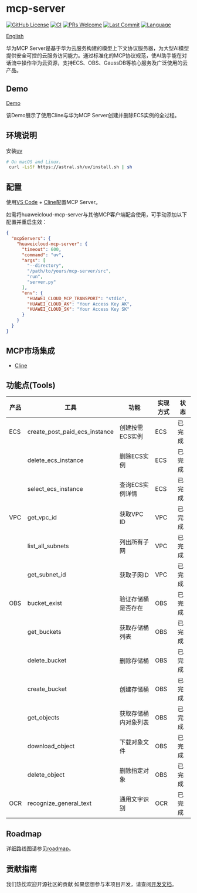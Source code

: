 # mcp-server

[![GitHub License](https://img.shields.io/github/license/manusa/kubernetes-mcp-server)](https://github.com/manusa/kubernetes-mcp-server/blob/main/LICENSE)
[![CI](https://github.com/HuaweiCloudDeveloper/mcp-server/actions/workflows/lint.yaml/badge.svg)](https://github.com/HuaweiCloudDeveloper/mcp-server/actions/workflows/lint.yaml)
[![PRs Welcome](https://img.shields.io/badge/PRs-welcome-brightgreen.svg)](https://github.com/HuaweiCloudDeveloper/mcp-server/pulls)
[![Last Commit](https://img.shields.io/github/last-commit/HuaweiCloudDeveloper/mcp-server)](https://github.com/HuaweiCloudDeveloper/mcp-server/commits/main)
[![Language](https://img.shields.io/github/languages/top/HuaweiCloudDeveloper/mcp-server)](https://github.com/HuaweiCloudDeveloper/mcp-server)

[English](./README.md)

华为MCP Server是基于华为云服务构建的模型上下文协议服务器，为大型AI模型提供安全可控的云服务访问能力。通过标准化的MCP协议规范，使AI助手能在对话流中操作华为云资源，支持ECS、OBS、GaussDB等核心服务及广泛使用的云产品。

## Demo

[Demo](https://github.com/user-attachments/assets/f0cdc18f-e3dc-401e-9ed5-5185e710b1a7)

该Demo展示了使用Cline与华为MCP Server创建并删除ECS实例的全过程。

## 环境说明

安装[uv](https://github.com/astral-sh/uv)

```sh
# On macOS and Linux.
 curl -LsSf https://astral.sh/uv/install.sh | sh
```

## 配置

使用[VS Code](https://code.visualstudio.com/) + [Cline](https://cline.bot/)配置MCP Server。

如需将huaweicloud-mcp-server与其他MCP客户端配合使用，可手动添加以下配置并重启生效：

```json
{
  "mcpServers": {
    "huaweicloud-mcp-server": {
      "timeout": 600,
      "command": "uv",
      "args": [
        "--directory",
        "/path/to/yours/mcp-server/src",
        "run",
        "server.py"
      ],
      "env": {
        "HUAWEI_CLOUD_MCP_TRANSPORT": "stdio",
        "HUAWEI_CLOUD_AK": "Your Access Key AK",
        "HUAWEI_CLOUD_SK": "Your Access Key SK"
      }
    }
  }
}
```

## MCP市场集成

* [Cline](https://cline.bot/mcp-marketplace)

## 功能点(Tools)

| **产品** | **工具**                      | **功能**             | **实现方式** | **状态** |
| -------- | ----------------------------- | -------------------- | ------------ | -------- |
| ECS      | create_post_paid_ecs_instance | 创建按需ECS实例      | ECS          | 已完成   |
|          | delete_ecs_instance           | 删除ECS实例          | ECS          | 已完成   |
|          | select_ecs_instance           | 查询ECS实例详情      | ECS          | 已完成   |
| VPC      | get_vpc_id                    | 获取VPC ID           | VPC          | 已完成   |
|          | list_all_subnets              | 列出所有子网         | VPC          | 已完成   |
|          | get_subnet_id                 | 获取子网ID           | VPC          | 已完成   |
| OBS      | bucket_exist                  | 验证存储桶是否存在   | OBS          | 已完成   |
|          | get_buckets                   | 获取存储桶列表       | OBS          | 已完成   |
|          | delete_bucket                 | 删除存储桶           | OBS          | 已完成   |
|          | create_bucket                 | 创建存储桶           | OBS          | 已完成   |
|          | get_objects                   | 获取存储桶内对象列表 | OBS          | 已完成   |
|          | download_object               | 下载对象文件         | OBS          | 已完成   |
|          | delete_object                 | 删除指定对象         | OBS          | 已完成   |
| OCR      | recognize_general_text        | 通用文字识别         | OCR          | 已完成   |

## Roadmap

详细路线图请参见[roadmap](docs/roadmap.md)。

## 贡献指南

我们热忱欢迎开源社区的贡献
如果您想参与本项目开发，请查阅[开发文档](./docs/develope-mcp.md)。
